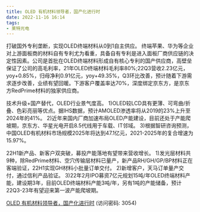 ```yaml
---
title: OLED 有机材料领导者，国产化进行时
date: 2022-11-16 16:14
tags:
- 莱特光电 
---
```

打破国外专利垄断，实现OLED终端材料从0到1自主供应。
终端苹果、华为等企业对上游面板商的材料自有专利尤为看重，具备自有专利是进入面板厂商供应链的决定性因素。公司是首批在OLED终端材料形成自有核心专利的国产供应商，高壁垒保证了公司的高毛利率，21年OLED终端材料毛利率80%;22Q3营收2.23亿元，yoy+0.85%，归母净利0.91亿元，yoy+49.35%，Q3环比改善，预计随着下游需求逐步改善，业绩有望回暖。下游客户覆盖率达70%，深度绑定京东方，是京东方RedPrime材料的独家供应商。

技术升级+国产替代，OLED行业景气度高。
1)OLED较LCD具有更薄、可弯曲/折叠、色彩亮丽等优点。据IHS数据，预计AMOLED渗透率将从2019的23%上升至2024年的41%。
2)近年来国内厂商加速布局OLED产能建设，目前还处于产能爬坡期，京东方、华星光电开启8.5代线用于车载、IT邻域。
3)根据智研咨询预测，中国OLED有机材料市场规模2025年将达到47.1亿元，2021-2025年的复合增速为15.97%。
<!-- more -->
22H1新产品、新客户双突破，募投产能落地有望带来营收增长。
1)发光层材料共9种，除RedPrime材料、空穴传输层材料已量产，新产品RH/GH/GP/BP材料正在客端验证，22H1实现GH材料小批量订单交付。
2)新增客户，天马订单量产交付，通过信利产品验证。
3)22年2月IPO募资7亿元规划15吨/年OLED终端材料产能，建设期3年，目前OLED终端材料产能3吨/年，另有1吨的产能储备，预计22Q3-23年有望迎来第一波产能爬坡期。

[OLED 有机材料领导者，国产化进行时](https://url12.ctfile.com/f/3948612-724537509-499536?p=3054)
(访问密码: 3054)
